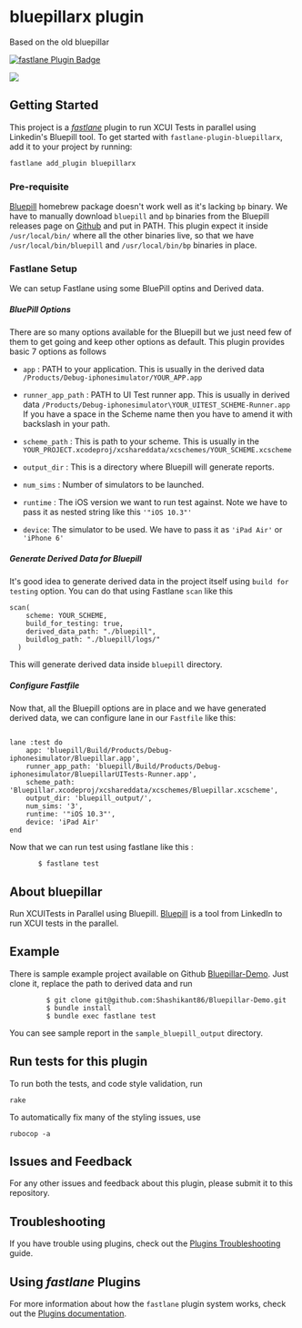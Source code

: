 # bluepillarx plugin

Based on the old bluepillar

[![fastlane Plugin Badge](https://rawcdn.githack.com/fastlane/fastlane/master/fastlane/assets/plugin-badge.svg)](https://rubygems.org/gems/fastlane-plugin-bluepillarx)

<a href="https://travis-ci.org/jterhorst/fastlane-plugin-bluepillarx/"><img src="https://img.shields.io/travis/jterhorst/fastlane-plugin-bluepillarx.svg" /></a>

## Getting Started

This project is a [_fastlane_](https://github.com/fastlane/fastlane) plugin to run XCUI Tests in parallel using Linkedin's Bluepill tool. To get started with `fastlane-plugin-bluepillarx`, add it to your project by running:



```bash
fastlane add_plugin bluepillarx
```


### Pre-requisite

[Bluepill](https://github.com/linkedin/bluepill) homebrew package doesn't work well as it's lacking `bp` binary.
We have to manually download `bluepill` and `bp` binaries from the Bluepill releases page on [Github](https://github.com/linkedin/bluepill/releases) and put in PATH. This plugin expect it inside `/usr/local/bin/` where all the other binaries live, so that we have `/usr/local/bin/bluepill` and `/usr/local/bin/bp` binaries in place.

### Fastlane Setup

We can setup Fastlane using some BluePill optins and Derived data.  

 ##### BluePill Options

 There are so many options available for the Bluepill but we just need few of them to get going and keep other options as default. This plugin provides basic 7 options as follows

* `app` : PATH to your application. This is usually in the derived data `/Products/Debug-iphonesimulator/YOUR_APP.app`   

* `runner_app_path` : PATH to UI Test runner app. This is usually in derived data `/Products/Debug-iphonesimulator\YOUR_UITEST_SCHEME-Runner.app` If you have a space in the Scheme name then you have to amend it with backslash in your path.

* `scheme_path` : This is path to your scheme. This is usually in the `YOUR_PROJECT.xcodeproj/xcshareddata/xcschemes/YOUR_SCHEME.xcscheme`

* `output_dir` : This is a directory where Bluepill will generate reports.

* `num_sims` : Number of simulators to be launched.

* `runtime` : The iOS version we want to run test against. Note we have to pass it as nested string like this `'"iOS 10.3"'`

* `device`: The simulator to be used. We have to pass it as `'iPad Air'` or `'iPhone 6'`

##### Generate Derived Data for Bluepill

 It's good idea to generate derived data in the project itself using `build for testing` option.
You can do that using Fastlane `scan` like this

```
scan(
    scheme: YOUR_SCHEME,
    build_for_testing: true,
    derived_data_path: "./bluepill",
    buildlog_path: "./bluepill/logs/"
  )
```
This will generate derived data inside `bluepill` directory.

##### Configure Fastfile
Now that, all the Bluepill options are in place and we have generated derived data, we can configure lane in our `Fastfile` like this:

```

lane :test do
    app: 'bluepill/Build/Products/Debug-iphonesimulator/Bluepillar.app',
    runner_app_path: 'bluepill/Build/Products/Debug-iphonesimulator/BluepillarUITests-Runner.app',
    scheme_path: 'Bluepillar.xcodeproj/xcshareddata/xcschemes/Bluepillar.xcscheme',
    output_dir: 'bluepill_output/',
    num_sims: '3',
    runtime: '"iOS 10.3"',
    device: 'iPad Air'
end

```
Now that we can run test using fastlane like this :

           $ fastlane test



## About bluepillar

Run XCUITests in Parallel using Bluepill. [Bluepill](https://github.com/linkedin/bluepill) is a tool from LinkedIn to run XCUI tests in the parallel.


## Example

There is sample example project available on Github [Bluepillar-Demo](https://github.com/Shashikant86/Bluepillar-Demo). Just clone it, replace the path to derived data and run


             $ git clone git@github.com:Shashikant86/Bluepillar-Demo.git
             $ bundle install
             $ bundle exec fastlane test

You can see sample report in the  `sample_bluepill_output` directory.



## Run tests for this plugin

To run both the tests, and code style validation, run

```
rake
```

To automatically fix many of the styling issues, use
```
rubocop -a
```

## Issues and Feedback

For any other issues and feedback about this plugin, please submit it to this repository.

## Troubleshooting

If you have trouble using plugins, check out the [Plugins Troubleshooting](https://docs.fastlane.tools/plugins/plugins-troubleshooting/) guide.

## Using _fastlane_ Plugins

For more information about how the `fastlane` plugin system works, check out the [Plugins documentation](https://docs.fastlane.tools/plugins/create-plugin/).
